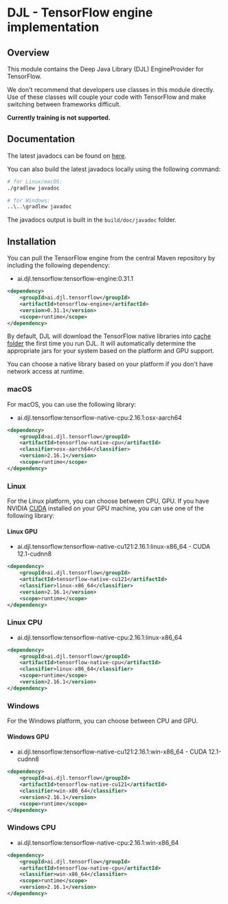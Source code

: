 # DJL - TensorFlow engine implementation

## Overview

This module contains the Deep Java Library (DJL) EngineProvider for TensorFlow.

We don't recommend that developers use classes in this module directly. Use of these classes will
couple your code with TensorFlow and make switching between frameworks difficult.

**Currently training is not supported.**

## Documentation

The latest javadocs can be found on [here](https://javadoc.io/doc/ai.djl.tensorflow/tensorflow-engine/latest/index.html).

You can also build the latest javadocs locally using the following command:

```sh
# for Linux/macOS:
./gradlew javadoc

# for Windows:
..\..\gradlew javadoc
```
The javadocs output is built in the `build/doc/javadoc` folder.

## Installation

You can pull the TensorFlow engine from the central Maven repository by including the following dependency:

- ai.djl.tensorflow:tensorflow-engine:0.31.1

```xml
<dependency>
    <groupId>ai.djl.tensorflow</groupId>
    <artifactId>tensorflow-engine</artifactId>
    <version>0.31.1</version>
    <scope>runtime</scope>
</dependency>
```
By default, DJL will download the TensorFlow native libraries into [cache folder](../../../docs/development/cache_management.md) the first time you run DJL.
It will automatically determine the appropriate jars for your system based on the platform and GPU support.

You can choose a native library based on your platform if you don't have network access at runtime.

### macOS
For macOS, you can use the following library:

- ai.djl.tensorflow:tensorflow-native-cpu:2.16.1:osx-aarch64

```xml
<dependency>
    <groupId>ai.djl.tensorflow</groupId>
    <artifactId>tensorflow-native-cpu</artifactId>
    <classifier>osx-aarch64</classifier>
    <version>2.16.1</version>
    <scope>runtime</scope>
</dependency>
```

### Linux
For the Linux platform, you can choose between CPU, GPU. If you have NVIDIA [CUDA](https://en.wikipedia.org/wiki/CUDA)
installed on your GPU machine, you can use one of the following library:

#### Linux GPU

- ai.djl.tensorflow:tensorflow-native-cu121:2.16.1:linux-x86_64 - CUDA 12.1-cudnn8

```xml
<dependency>
    <groupId>ai.djl.tensorflow</groupId>
    <artifactId>tensorflow-native-cu121</artifactId>
    <classifier>linux-x86_64</classifier>
    <version>2.16.1</version>
    <scope>runtime</scope>
</dependency>
```

### Linux CPU

- ai.djl.tensorflow:tensorflow-native-cpu:2.16.1:linux-x86_64

```xml
<dependency>
    <groupId>ai.djl.tensorflow</groupId>
    <artifactId>tensorflow-native-cpu</artifactId>
    <classifier>linux-x86_64</classifier>
    <scope>runtime</scope>
    <version>2.16.1</version>
</dependency>
```

### Windows

For the Windows platform, you can choose between CPU and GPU.

#### Windows GPU

- ai.djl.tensorflow:tensorflow-native-cu121:2.16.1:win-x86_64 - CUDA 12.1-cudnn8

```xml
<dependency>
    <groupId>ai.djl.tensorflow</groupId>
    <artifactId>tensorflow-native-cu121</artifactId>
    <classifier>win-x86_64</classifier>
    <version>2.16.1</version>
    <scope>runtime</scope>
</dependency>
```

### Windows CPU

- ai.djl.tensorflow:tensorflow-native-cpu:2.16.1:win-x86_64

```xml
<dependency>
    <groupId>ai.djl.tensorflow</groupId>
    <artifactId>tensorflow-native-cpu</artifactId>
    <classifier>win-x86_64</classifier>
    <scope>runtime</scope>
    <version>2.16.1</version>
</dependency>
```
